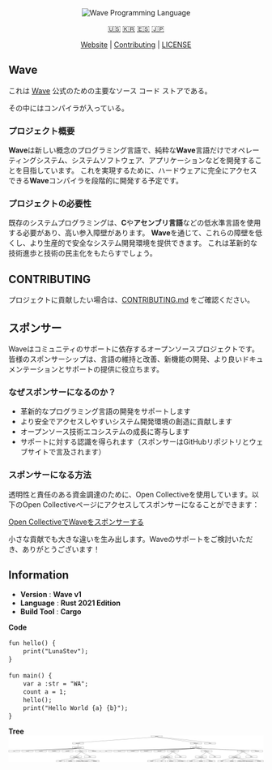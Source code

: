 <div align="center">
  <picture>
    <img alt="Wave Programming Language"
         src="https://wave-lang.dev/assets/img/features/wave.png"
         width="50%">
  </picture>

[🇺🇸][ENGLISH] [🇰🇷][KOREAN] [🇪🇸][SPANISH] [🇯🇵][JAPANESE]

[Website][Wave] | [Contributing] | [LICENSE]

</div>

[Wave]: https://www.wave-lang.dev
[Contributing]: CONTRIBUTING.md
[LICENSE]: LICENSE

[KOREAN]: KOREAN.md
[ENGLISH]: ../../README.md
[SPANISH]: SPANISH.md
[JAPANESE]: JAPANESE.md

## Wave

これは [Wave] 公式のための主要なソース コード ストアである。

その中にはコンパイラが入っている。

### プロジェクト概要

**Wave**は新しい概念のプログラミング言語で、純粋な**Wave**言語だけでオペレーティングシステム、システムソフトウェア、アプリケーションなどを開発することを目指しています。
これを実現するために、ハードウェアに完全にアクセスできる**Wave**コンパイラを段階的に開発する予定です。
### プロジェクトの必要性

既存のシステムプログラミングは、**C**や**アセンブリ言語**などの低水準言語を使用する必要があり、高い参入障壁があります。
**Wave**を通じて、これらの障壁を低くし、より生産的で安全なシステム開発環境を提供できます。
これは革新的な技術進歩と技術の民主化をもたらすでしょう。

## CONTRIBUTING

プロジェクトに貢献したい場合は、[CONTRIBUTING.md][Contributing] をご確認ください。

## スポンサー

Waveはコミュニティのサポートに依存するオープンソースプロジェクトです。皆様のスポンサーシップは、言語の維持と改善、新機能の開発、より良いドキュメンテーションとサポートの提供に役立ちます。

### なぜスポンサーになるのか？

- 革新的なプログラミング言語の開発をサポートします
- より安全でアクセスしやすいシステム開発環境の創造に貢献します
- オープンソース技術エコシステムの成長に寄与します
- サポートに対する認識を得られます（スポンサーはGitHubリポジトリとウェブサイトで言及されます）

### スポンサーになる方法

透明性と責任のある資金調達のために、Open Collectiveを使用しています。以下のOpen Collectiveページにアクセスしてスポンサーになることができます：

[Open CollectiveでWaveをスポンサーする](https://opencollective.com/wave-lang)

小さな貢献でも大きな違いを生み出します。Waveのサポートをご検討いただき、ありがとうございます！

## Information

- **Version** : **Wave v1**
- **Language** : **Rust 2021 Edition**
- **Build Tool** : **Cargo**

**Code**

```wave
fun hello() {
    print("LunaStev");
}

fun main() {
    var a :str = "WA";
    count a = 1;
    hello();
    print("Hello World {a} {b}");
}
```

**Tree**
![Tree](wavetree.svg)